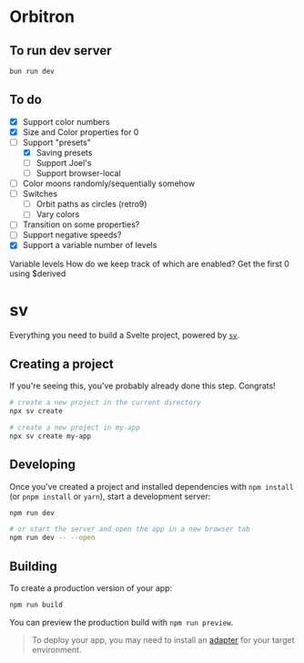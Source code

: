 # Orbitron

## To run dev server

```bash
bun run dev
```

## To do

- [x] Support color numbers
- [x] Size and Color properties for 0
- [ ] Support "presets"
  - [x] Saving presets
  - [ ] Support Joel's
  - [ ] Support browser-local
- [ ] Color moons randomly/sequentially somehow
- [ ] Switches
  - [ ] Orbit paths as circles (retro9)
  - [ ] Vary colors
- [ ] Transition on some properties?
- [ ] Support negative speeds?
- [x] Support a variable number of levels

Variable levels
How do we keep track of which are enabled?
Get the first 0 using $derived

# sv

Everything you need to build a Svelte project, powered by [`sv`](https://github.com/sveltejs/cli).

## Creating a project

If you're seeing this, you've probably already done this step. Congrats!

```bash
# create a new project in the current directory
npx sv create

# create a new project in my-app
npx sv create my-app
```

## Developing

Once you've created a project and installed dependencies with `npm install` (or `pnpm install` or `yarn`), start a development server:

```bash
npm run dev

# or start the server and open the app in a new browser tab
npm run dev -- --open
```

## Building

To create a production version of your app:

```bash
npm run build
```

You can preview the production build with `npm run preview`.

> To deploy your app, you may need to install an [adapter](https://svelte.dev/docs/kit/adapters) for your target environment.
